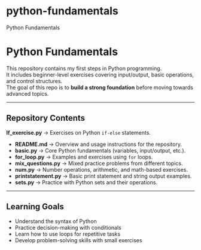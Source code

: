 # python-fundamentals
Python Fundamentals
# Python Fundamentals 

This repository contains my first steps in Python programming.  
It includes beginner-level exercises covering input/output, basic operations, and control structures.  
The goal of this repo is to **build a strong foundation** before moving towards advanced topics.

---

## Repository Contents
**If_exercise.py** → Exercises on Python `if-else` statements.  
- **README.md** → Overview and usage instructions for the repository.  
- **basic.py** → Core Python fundamentals (variables, input/output, etc.).  
- **for_loop.py** → Examples and exercises using `for` loops.  
- **mix_questions.py** → Mixed practice problems from different topics.  
- **num.py** → Number operations, arithmetic, and math-based exercises.  
- **printstatement.py** → Basic print statement and string output examples.  
- **sets.py** → Practice with Python sets and their operations.

---

##  Learning Goals
- Understand the syntax of Python  
- Practice decision-making with conditionals  
- Learn how to use loops for repetitive tasks  
- Develop problem-solving skills with small exercises  

